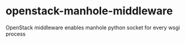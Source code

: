 # openstack-manhole-middleware
OpenStack middleware enables manhole python socket for every wsgi process
